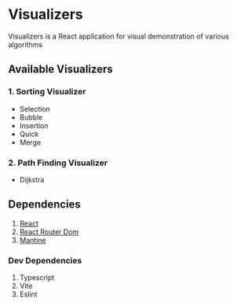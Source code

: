 # Visualizers

Visualizers is a React application for visual demonstration of various algorithms

## Available Visualizers

### 1. Sorting Visualizer

- Selection
- Bubble
- Insertion
- Quick
- Merge

### 2. Path Finding Visualizer

- Dijkstra

## Dependencies

1. [React](https://react.dev/)
2. [React Router Dom](https://reactrouter.com/)
3. [Mantine](https://mantine.dev/)

### Dev Dependencies

1. Typescript
2. Vite
3. Eslint
